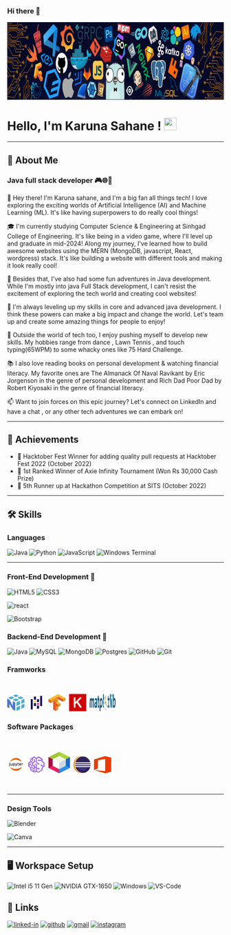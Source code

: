 ### Hi there 👋

<!--
**Karunasahane/Karunasahane** is a ✨ _special_ ✨ repository because its `README.md` (this file) appears on your GitHub profile.

Here are some ideas to get you started:

- 🔭 I’m currently working on ...
- 🌱 I’m currently learning ...
- 👯 I’m looking to collaborate on ...
- 🤔 I’m looking for help with ...
- 💬 Ask me about ...
- 📫 How to reach me: ...
- 😄 Pronouns: ...
- ⚡ Fun fact: ...
-->

<p align="center"><img src="https://github.com/abhinav-bohra/abhinav-bohra/blob/main/header.png" width="1380px" height="180px"></p>

# Hello, I'm Karuna Sahane ! <img src="https://media.giphy.com/media/hvRJCLFzcasrR4ia7z/giphy.gif" width="29px" height="29px">

<hr>

## 🚀 About Me
### Java full stack developer 🎮🌐📱
👋 Hey there! I'm Karuna sahane, and I'm a big fan all things tech! I love exploring the exciting worlds of Artificial Intelligence (AI) and Machine Learning (ML). It's like having superpowers to do really cool things!

🎓 I'm currently studying Computer Science & Engineering at Sinhgad College of Engineering. It's like being in a video game, where I'll level up and graduate in mid-2024! Along my journey, I've learned how to build awesome websites using the MERN (MongoDB, javascript, React, wordpress) stack. It's like building a website with different tools and making it look really cool!

📱 Besides that, I've also had some fun adventures in Java development. While I'm mostly into java Full Stack development, I can't resist the excitement of exploring the tech world and creating cool websites!

🌱 I'm always leveling up my skills in core and advanced java development. I think these powers can make a big impact and change the world. Let's team up and create some amazing things for people to enjoy!

🎸 Outside the world of tech too, I enjoy pushing myself to develop new skills. My hobbies range from dance , Lawn Tennis , and touch typing(65WPM) to some whacky ones like 75 Hard Challenge.

📚 I also love reading books on personal development & watching financial literacy. My favorite ones are The Almanack Of Naval Ravikant by Eric Jorgenson in the genre of personal development and Rich Dad Poor Dad by Robert Kiyosaki in the genre of financial literacy.

📫 Want to join forces on this epic journey? Let's connect on LinkedIn and have a chat , or any other tech adventures we can embark on!

<hr>

## 🏅 Achievements
-   🤝 Hacktober Fest Winner for adding quality pull requests at Hacktober Fest 2022 (October 2022) <br>
-   🥇 1st Ranked Winner of Axie Infinity Tournament (Won Rs 30,000 Cash Prize) <br>
-   🥇 5th Runner up at Hackathon Competition at SITS (October 2022) <br>

<hr>

## 🛠️ Skills <br>

### Languages <br>

![Java](https://img.shields.io/badge/Java-%2300599C.svg?style=for-the-badge&logo=java&logoColor=yellow)
![Python](https://img.shields.io/badge/python-3670A0?style=for-the-badge&logo=python&logoColor=ffdd54)
![JavaScript](https://img.shields.io/badge/javascript-%23323330.svg?style=for-the-badge&logo=javascript&logoColor=%23F7DF1E)
![Windows Terminal](https://img.shields.io/badge/Windows%20Terminal-%234D4D4D.svg?style=for-the-badge&logo=windows-terminal&logoColor=white)
<!-- 
### AI-ML-Data Science
Natural Language Processing -->
<hr>

### Front-End Development 🎨 <br>

![HTML5](https://img.shields.io/badge/html5-%23E34F26.svg?style=for-the-badge&logo=html5&logoColor=white)
![CSS3](https://img.shields.io/badge/css3-%231572B6.svg?style=for-the-badge&logo=css3&logoColor=white)
<!-- ![next](https://img.shields.io/badge/Next-000000?style=for-the-badge&logo=nextdotjs&logoColor=FFFFFF) -->
![react](https://img.shields.io/badge/React-20232A?style=for-the-badge&logo=react&logoColor=61DAFB)
<!-- ![tailwind-css](https://img.shields.io/badge/tailwind_css-06B6D4?style=for-the-badge&logo=tailwind-css&logoColor=white) -->
![Bootstrap](https://img.shields.io/badge/bootstrap-%23563D7C.svg?style=for-the-badge&logo=bootstrap&logoColor=white)


### Backend-End Development 🧠 <br>
![Java](https://img.shields.io/badge/java-6DA55F?style=for-the-badge&logo=node.js&logoColor=white)
![MySQL](https://img.shields.io/badge/mysql-%2300f.svg?style=for-the-badge&logo=mysql&logoColor=white)
![MongoDB](https://img.shields.io/badge/MongoDB-%234ea94b.svg?style=for-the-badge&logo=mongodb&logoColor=white)
![Postgres](https://img.shields.io/badge/postgres-%23316192.svg?style=for-the-badge&logo=postgresql&logoColor=white)
![GitHub](https://img.shields.io/badge/github-%23121011.svg?style=for-the-badge&logo=github&logoColor=white)
![Git](https://img.shields.io/badge/git-%23F05033.svg?style=for-the-badge&logo=git&logoColor=white)

<!-- ### Backend as a Service (BaaS) <br> -->
<!-- ![Firebase](https://img.shields.io/badge/Firebase-039BE5?style=for-the-badge&logo=Firebase&logoColor=white) -->
<!-- ![Heroku](https://img.shields.io/badge/heroku-%23430098.svg?style=for-the-badge&logo=heroku&logoColor=white) -->
<!-- ![Netlify](https://img.shields.io/badge/netlify-%23000000.svg?style=for-the-badge&logo=netlify&logoColor=#00C7B7) -->

<!-- 
### Block-Chain Development 🧑‍🚀 <br>
![web3](https://img.shields.io/badge/Web_3-F16822?style=for-the-badge&logo=web3.js&logoColor=white) -->
<!-- ![solidity](https://img.shields.io/badge/Solidity-363636?style=for-the-badge&logo=solidity&logoColor=white) -->

<!-- ### Cross Platform Development <br> -->
<!-- ![flutter](https://img.shields.io/badge/Flutter-28B6F6?style=for-the-badge&logo=flutter&logoColor=white) -->

<h3> Framworks </h3> <br> <p>
	<img src="https://github.com/abhinav-bohra/abhinav-bohra/blob/main/icons/numpy.svg" alt="Numpy" width="40" height="40" />&nbsp;
	<img src="https://github.com/abhinav-bohra/abhinav-bohra/blob/main/icons/pandas.svg" alt="Pandas" width="40" height="40" />&nbsp;	
<!-- 	<img src="https://github.com/abhinav-bohra/abhinav-bohra/blob/main/icons/pytorch.png" alt="PyTorch" width="110" height="35" />&nbsp; -->
<!-- 	<img src="https://github.com/abhinav-bohra/abhinav-bohra/blob/main/icons/pyspark.png" alt="PySpark" width="110" height="50" />&nbsp; -->
	<img src="https://github.com/abhinav-bohra/abhinav-bohra/blob/main/icons/tensorflow-tf.svg" alt="TensorFlow" width="40" height="40" />&nbsp;
	<img src="https://github.com/abhinav-bohra/abhinav-bohra/blob/main/icons/keras.svg" alt="Keras" width="40" height="40" />&nbsp;
<!-- 	<img src="https://github.com/abhinav-bohra/abhinav-bohra/blob/main/icons/scikit-learn.svg" alt="Scikit Learn" width="60" height="40" />&nbsp; -->
<!-- 	<img src="https://github.com/abhinav-bohra/abhinav-bohra/blob/main/icons/django.svg" alt="Django" width="40" height="40" />&nbsp; -->
<!-- 	<img src="https://github.com/abhinav-bohra/abhinav-bohra/blob/main/icons/flask.svg" alt="Flask" width="40" height="40" />&nbsp; -->
	<img src="https://github.com/abhinav-bohra/abhinav-bohra/blob/main/icons/matplotlib.svg" alt="Matplotlib" width="60" height="40" />&nbsp;</p>
<h3> Software Packages </h3> <br> <p>
<!-- 	<img src="https://github.com/abhinav-bohra/abhinav-bohra/blob/main/icons/gitlab.svg" alt="GitLab" width="40" height="40" />&nbsp; -->
	<img src="https://github.com/abhinav-bohra/abhinav-bohra/blob/main/icons/jupyter.png" alt="Jupyter" width="40" height="40" />&nbsp;
<!-- 	<img src="https://github.com/abhinav-bohra/abhinav-bohra/blob/main/icons/zeppelin.png" alt="Zeppelin" width="40" height="40" />&nbsp;/ -->
	<img src="https://github.com/abhinav-bohra/abhinav-bohra/blob/main/icons/sagemaker.png" alt="Sagemaker" width="40" height="40" />&nbsp;
	<img src="https://github.com/abhinav-bohra/abhinav-bohra/blob/main/icons/netbeans.svg" alt="Netbeans" width="50" height="50" />&nbsp;
	<img src="https://github.com/abhinav-bohra/abhinav-bohra/blob/main/icons/eclipse.svg" alt="eclipse" width="40" height="40" />&nbsp;
<!-- 	<img src="https://github.com/abhinav-bohra/abhinav-bohra/blob/main/icons/tableau.svg" alt="Tableau" width="40" height="40" />&nbsp; -->
	<img src="https://github.com/abhinav-bohra/abhinav-bohra/blob/main/icons/office.svg" alt="Office" width="40" height="40" />&nbsp;</p>
<br>

<hr>

### Design Tools <br>

![Blender](https://img.shields.io/badge/blender-%23F5792A.svg?style=for-the-badge&logo=blender&logoColor=white)
<!-- ![Figma](https://img.shields.io/badge/figma-%23F24E1E.svg?style=for-the-badge&logo=figma&logoColor=white) -->
![Canva](https://img.shields.io/badge/Canva-%2300C4CC.svg?style=for-the-badge&logo=Canva&logoColor=white)
<!-- 
### Testing

![mocha](https://img.shields.io/badge/Mocha-8D6748?style=for-the-badge&logo=mocha&logoColor=white)
![jest](https://img.shields.io/badge/Jest-C21325?style=for-the-badge&logo=jest&logoColor=white) -->

<hr>

## 🖥️ Workspace Setup <br>

![Intel i5 11 Gen](https://img.shields.io/badge/Ryzen_7_3750H-0071C5?style=for-the-badge&logo=Ryzen&logoColor=white)
![NVIDIA GTX-1650](https://img.shields.io/badge/NVIDIA-GTX_1650-76B900?style=for-the-badge&logo=nvidia&logoColor=white)
![Windows](https://img.shields.io/badge/Windows_11-0078D6?style=for-the-badge&logo=windows&logoColor=white)
![VS-Code](https://img.shields.io/badge/VS_Code-007ACC?style=for-the-badge&logo=Visual-Studio-Code&logoColor=white)



## 🔗 Links <br>


[![linked-in](https://img.shields.io/badge/Linked_In-0077B5?style=for-the-badge&logo=LinkedIn&logoColor=white)](https://www.linkedin.com/in/karunasahane/)
[![github](https://img.shields.io/badge/GitHub-000000?style=for-the-badge&logo=GitHub&logoColor=white)](https://github.com/karunasahane)
[![gmail](https://img.shields.io/badge/Gmail-D14836?style=for-the-badge&logo=Gmail&logoColor=white)](mailto:karunasahane11@gmail.com)
[![instagram](https://img.shields.io/badge/Instagram-E4405F?style=for-the-badge&logo=instagram&logoColor=white)](https://www.instagram.com/_skruna_22/)
